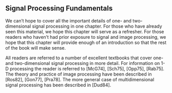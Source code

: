 Signal Processing Fundamentals
------------------------------
We can’t hope to cover all the important details of one- and two-dimensional signal processing in one chapter. For those who have already seen this material, we hope this chapter will serve as a refresher. For those readers who haven’t had prior exposure to signal and image processing, we hope that this chapter will provide enough of an introduction so that the rest of the book will make sense.

All readers are referred to a number of excellent textbooks that cover one- and two-dimensional signal processing in more detail. For information on 1-D processing the reader is referred to [McG74], [Sch75], [Opp75], [Rab75]. The theory and practice of image processing have been described in [Ros82], [Gon77], [Pra78]. The more general case of multidimensional signal processing has been described in [Dud84].